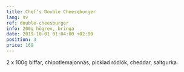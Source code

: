 ```yaml
---
title: Chef’s Double Cheeseburger
lang: sv
ref: double-cheesburger
info: 200g högrev, bringa
date: 2019-10-01 01:04:00 +02:00
position: 3
price: 169
---
```


2 x 100g biffar, chipotlemajonnäs, picklad rödlök, cheddar, saltgurka.
